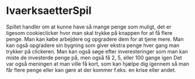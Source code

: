 # IvaerksaetterSpil

Spillet handler om at kunne have så mange penge som muligt, det er ligesom cookieclicker hvor man skal trykke på knappen for at få flere penge.
Man kan købe arbejdere og opgradere dem for at tjene mere.
Man kan også opgradere sin bygning som giver ekstra penge hver gang man trykker på clickeren.
Man kan også søge efter inveresteringer som man kan miste de investerde penge på, men også få 2, 5, eller 100 gange igen
Det var også meningen at man ville få kort, som kan hjælpe dig igennem så man får flere penge eller kan gøre at der kommer f.eks. en krise eller andet.
